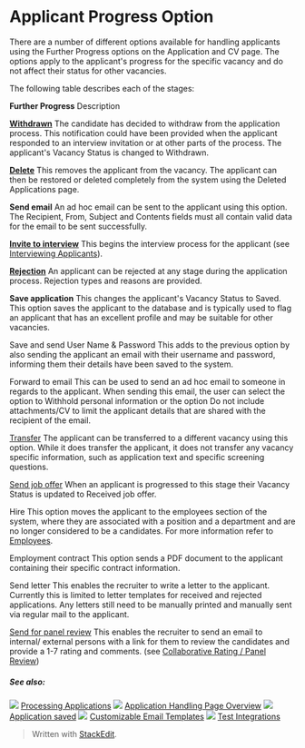 # Applicant Progress Option

There are a number of different options available for handling applicants using the Further Progress options on the Application and CV page. The options apply to the applicant's progress for the specific vacancy and do not affect their status for other vacancies.

The following table describes each of the stages:

**Further Progress**
Description

**[Withdrawn](rejecting_and_withdrawing_an_applicant.htm)**
The candidate has decided to withdraw from the application process. This notification could have been provided when the applicant responded to an interview invitation or at other parts of the process. The applicant's  Vacancy Status  is changed to  Withdrawn.

**[Delete](deleting_an_applicant.htm)**
This removes the applicant from the vacancy. The applicant can then be restored or deleted completely from the system using the  Deleted Applications  page.

**Send email**
An ad hoc email can be sent to the applicant using this option. The  Recipient,  From,  Subject  and  Contents  fields must all contain valid data for the email to be sent successfully.

**[Invite to interview](interviewing_applicants.htm)**
This begins the interview process for the applicant (see  [Interviewing Applicants](interviewing_applicants.htm)).

**[Rejection](rejecting_and_withdrawing_an_applicant.htm)**
An applicant can be rejected at any stage during the application process. Rejection types and reasons are provided.

**Save application**
This changes the applicant's  Vacancy Status  to  Saved. This option saves the applicant to the database and is typically used to flag an applicant that has an excellent profile and may be suitable for other vacancies.

Save and send User Name & Password
This adds to the previous option by also sending the applicant an email with their username and password, informing them their details have been saved to the system.

Forward to email
This can be used to send an ad hoc email to someone in regards to the applicant. When sending this email, the user can select the option to  Withhold personal information  or the option  Do not include attachments/CV  to limit the applicant details that are shared with the recipient of the email.

[Transfer](transferring_applicants.htm)
The applicant can be transferred to a different vacancy using this option. While it does transfer the applicant, it does not transfer any vacancy specific information, such as application text and specific screening questions.

[Send job offer](making_an_offer_to_an_applicant.htm)
When an applicant is progressed to this stage their  Vacancy Status  is updated to  Received job offer.

Hire
This option moves the applicant to the employees section of the system, where they are associated with a position and a department and are no longer considered to be a candidates. For more information refer to  [Employees](guide_for_users_employees.htm).

Employment contract
This option sends a PDF document to the applicant containing their specific contract information.

Send letter
This enables the recruiter to write a letter to the applicant. Currently this is limited to letter templates for received and rejected applications. Any letters still need to be manually printed and manually sent via regular mail to the applicant.

[Send for panel review](collaborative_rating_panel_review.htm)
This enables the recruiter to send an email to internal/ external persons with a link for them to review the candidates and provide a 1-7 rating and comments. (see  [Collaborative Rating / Panel Review](collaborative_rating_panel_review.htm))

##### See also:

![](../Resources/Images/icon-document-link.png) [Processing Applications](processing_applications.htm)
![](../Resources/Images/icon-document-link.png) [Application Handling Page Overview](application_handling_page_overview.htm)
![](../Resources/Images/icon-document-link.png) [Application saved](application_saved.htm)
![](../Resources/Images/icon-document-link.png) [Customizable Email Templates](customizable_email_templates.htm)
![](../Resources/Images/icon-document-link.png) [Test Integrations](test_integrations.htm)


> Written with [StackEdit](https://stackedit.io/).
<!--stackedit_data:
eyJoaXN0b3J5IjpbMjAwNjI4OTU2NF19
-->